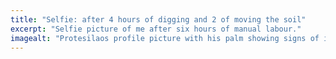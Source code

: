 ```yaml
---
title: "Selfie: after 4 hours of digging and 2 of moving the soil"
excerpt: "Selfie picture of me after six hours of manual labour."
imagealt: "Protesilaos profile picture with his palm showing signs of injury."
---
```

